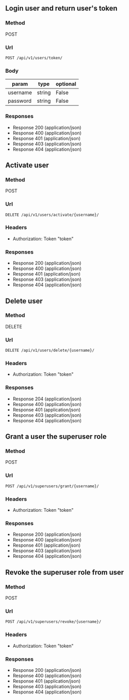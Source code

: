 ## Login user and return user's token

### Method

<span class="api api-post">POST</span>

### Url

```
POST /api/v1/users/token/
```

### Body

param | type | optional
------|------|------------
username | string | False
password | string | False

### Responses

 * Response 200 (application/json)
 * Response 400 (application/json)
 * Response 401 (application/json)
 * Response 403 (application/json)
 * Response 404 (application/json)


## Activate user

### Method

<span class="api api-post">POST</span>

### Url

```
DELETE /api/v1/users/activate/{username}/
```

### Headers

  * Authorization: Token "token"

### Responses

 * Response 200 (application/json)
 * Response 400 (application/json)
 * Response 401 (application/json)
 * Response 403 (application/json)
 * Response 404 (application/json)

## Delete user

### Method

<span class="api api-delete">DELETE</span>

### Url

```
DELETE /api/v1/users/delete/{username}/
```

### Headers

  * Authorization: Token "token"

### Responses

 * Response 204 (application/json)
 * Response 400 (application/json)
 * Response 401 (application/json)
 * Response 403 (application/json)
 * Response 404 (application/json)


## Grant a user the superuser role

### Method

<span class="api api-post">POST</span>

### Url

```
POST /api/v1/superusers/grant/{username}/
```

### Headers

  * Authorization: Token "token"

### Responses

 * Response 200 (application/json)
 * Response 400 (application/json)
 * Response 401 (application/json)
 * Response 403 (application/json)
 * Response 404 (application/json)



## Revoke the superuser role from user


### Method

<span class="api api-post">POST</span>

### Url

```
POST /api/v1/superusers/revoke/{username}/
```

### Headers

  * Authorization: Token "token"

### Responses

 * Response 200 (application/json)
 * Response 400 (application/json)
 * Response 401 (application/json)
 * Response 403 (application/json)
 * Response 404 (application/json)
